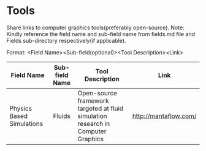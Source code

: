 # Tools
Share links to computer graphics tools(preferably open-source).
Note: Kindly reference the field name and sub-field name from fields.md file and Fields sub-directory respectively(if applicable).

Format: \<Field Name>\<Sub-field(optional)>\<Tool Description>\<Link>

| Field Name    | Sub-field Name | Tool Description | Link |
| ------------- |:--------------:| -----------------|------|
|Physics Based Simulations|Fluids|Open-source framework targeted at fluid simulation research in Computer Graphics|http://mantaflow.com/
